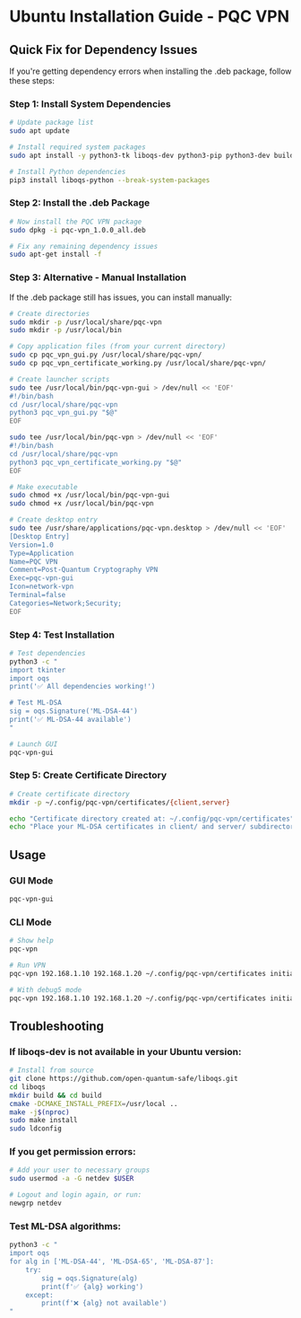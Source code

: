 # Ubuntu Installation Guide - PQC VPN

## Quick Fix for Dependency Issues

If you're getting dependency errors when installing the .deb package, follow these steps:

### Step 1: Install System Dependencies

```bash
# Update package list
sudo apt update

# Install required system packages
sudo apt install -y python3-tk liboqs-dev python3-pip python3-dev build-essential cmake git

# Install Python dependencies
pip3 install liboqs-python --break-system-packages
```

### Step 2: Install the .deb Package

```bash
# Now install the PQC VPN package
sudo dpkg -i pqc-vpn_1.0.0_all.deb

# Fix any remaining dependency issues
sudo apt-get install -f
```

### Step 3: Alternative - Manual Installation

If the .deb package still has issues, you can install manually:

```bash
# Create directories
sudo mkdir -p /usr/local/share/pqc-vpn
sudo mkdir -p /usr/local/bin

# Copy application files (from your current directory)
sudo cp pqc_vpn_gui.py /usr/local/share/pqc-vpn/
sudo cp pqc_vpn_certificate_working.py /usr/local/share/pqc-vpn/

# Create launcher scripts
sudo tee /usr/local/bin/pqc-vpn-gui > /dev/null << 'EOF'
#!/bin/bash
cd /usr/local/share/pqc-vpn
python3 pqc_vpn_gui.py "$@"
EOF

sudo tee /usr/local/bin/pqc-vpn > /dev/null << 'EOF'
#!/bin/bash
cd /usr/local/share/pqc-vpn
python3 pqc_vpn_certificate_working.py "$@"
EOF

# Make executable
sudo chmod +x /usr/local/bin/pqc-vpn-gui
sudo chmod +x /usr/local/bin/pqc-vpn

# Create desktop entry
sudo tee /usr/share/applications/pqc-vpn.desktop > /dev/null << 'EOF'
[Desktop Entry]
Version=1.0
Type=Application
Name=PQC VPN
Comment=Post-Quantum Cryptography VPN
Exec=pqc-vpn-gui
Icon=network-vpn
Terminal=false
Categories=Network;Security;
EOF
```

### Step 4: Test Installation

```bash
# Test dependencies
python3 -c "
import tkinter
import oqs
print('✅ All dependencies working!')

# Test ML-DSA
sig = oqs.Signature('ML-DSA-44')
print('✅ ML-DSA-44 available')
"

# Launch GUI
pqc-vpn-gui
```

### Step 5: Create Certificate Directory

```bash
# Create certificate directory
mkdir -p ~/.config/pqc-vpn/certificates/{client,server}

echo "Certificate directory created at: ~/.config/pqc-vpn/certificates"
echo "Place your ML-DSA certificates in client/ and server/ subdirectories"
```

## Usage

### GUI Mode
```bash
pqc-vpn-gui
```

### CLI Mode
```bash
# Show help
pqc-vpn

# Run VPN
pqc-vpn 192.168.1.10 192.168.1.20 ~/.config/pqc-vpn/certificates initiator

# With debug5 mode
pqc-vpn 192.168.1.10 192.168.1.20 ~/.config/pqc-vpn/certificates initiator debug5
```

## Troubleshooting

### If liboqs-dev is not available in your Ubuntu version:

```bash
# Install from source
git clone https://github.com/open-quantum-safe/liboqs.git
cd liboqs
mkdir build && cd build
cmake -DCMAKE_INSTALL_PREFIX=/usr/local ..
make -j$(nproc)
sudo make install
sudo ldconfig
```

### If you get permission errors:

```bash
# Add your user to necessary groups
sudo usermod -a -G netdev $USER

# Logout and login again, or run:
newgrp netdev
```

### Test ML-DSA algorithms:

```bash
python3 -c "
import oqs
for alg in ['ML-DSA-44', 'ML-DSA-65', 'ML-DSA-87']:
    try:
        sig = oqs.Signature(alg)
        print(f'✅ {alg} working')
    except:
        print(f'❌ {alg} not available')
"
```
